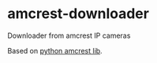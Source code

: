 # amcrest-downloader
Downloader from amcrest IP cameras

Based on [python amcrest lib](https://github.com/tchellomello/python-amcrest).
